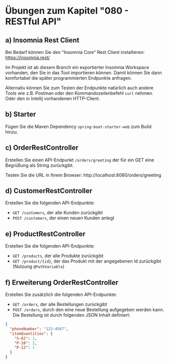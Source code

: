 # Übungen zum Kapitel "080 - RESTful API"

## a) Insomnia Rest Client

Bei Bedarf können Sie den "Insomnia Core" Rest Client installieren: https://insomnia.rest/

Im Projekt ist ab diesem Branch ein exportierter Insomnia Workspace vorhanden, den Sie in das Tool
importieren können. Damit können Sie dann komfortabel die später programmierten Endpunkte anfragen.

Alternativ können Sie zum Testen der Endpunkte natürlich auch andere Tools wie z.B. Postman oder den
Kommandozeilenbefehl `curl` nehmen. Oder den in Intellij vorhandenen HTTP-Client.

## b) Starter

Fügen Sie die Maven Dependency `spring-boot-starter-web` zum Build hinzu.

## c) OrderRestController

Erstellen Sie einen API-Endpunkt `/orders/greeting` der für ein GET
eine Begrüßung als String zurückgibt.

Testen Sie die URL in Ihrem Browser: http://localhost:8080/orders/greeting

## d) CustomerRestController

Erstellen Sie die folgenden API-Endpunkte:

* `GET /customers`, der alle Kunden zurückgibt
* `POST /customers`, der einen neuen Kunden anlegt

## e) ProductRestController

Erstellen Sie die folgenden API-Endpunkte:

* `GET /products`, der alle Produkte zurückgibt
* `GET /product/{id}`, der das Produkt mit der angegebenen Id zurückgibt (Nutzung `@PathVariable`)

## f) Erweiterung OrderRestController

Erstellen Sie zusätzlich die folgenden API-Endpunkte:

* `GET /orders`, der alle Bestellungen zurückgibt
* `POST /orders`, durch den eine neue Bestellung aufgegeben werden kann. Die Bestellung ist durch
  folgenden JSON Inhalt definiert:

````json
{
  "phoneNumber": "123-4567",
  "itemQuantities": {
    "S-02": 1,
    "P-10": 2,
    "P-12": 1
  }
}
````
